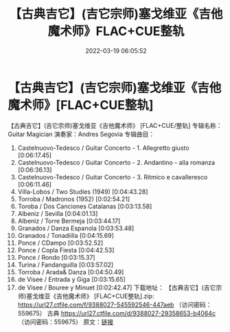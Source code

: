﻿---
title: 【古典吉它】(吉它宗师)塞戈维亚《吉他魔术师》FLAC+CUE整轨
date: 2022-03-19 06:05:52
categories: 古典音乐、新世纪、纯音雅乐
tags: 纯音雅乐
---
# 【古典吉它】(吉它宗师)塞戈维亚《吉他魔术师》[FLAC+CUE整轨]

【古典吉它】(吉它宗师)塞戈维亚《吉他魔术师》 [FLAC+CUE/整轨]
专辑名称：Guitar Magician
演奏家：Andres Segovia
专辑曲目：
01. Castelnuovo-Tedesco / Guitar Concerto - 1. Allegretto
giusto    [0:06:17.45]
02. Castelnuovo-Tedesco / Guitar Concerto - 2. Andantino - alla
romanza    [0:06:36.13]
03. Castelnuovo-Tedesco / Guitar Concerto - 3. Ritmico e
cavalleresco
[0:06:11.46]
04. Villa-Lobos / Two Studies (1949)
[0:04:43.28]
05. Torroba / Madronos (1952)
[0:02:54.21]
06. Toroba / Dos Canciones Catalanas
[0:03:13.58]
07. Albeniz / Sevilla
[0:04:01.13]
08. Albeniz / Torre Bermeja
[0:03:44.17]
09. Granados / Danza Espanola
[0:03:53.48]
10. Granados / Tonadiilla
[0:04:15.69]
11. Ponce / CDampo
[0:03:52.52]
12. Ponce / Copla Fiesta
[0:04:42.53]
13. Ponce / Rondo
[0:03:15.37]
14. Turina / Fandanguilla
[0:03:57.02]
15. Torroba / Arada& Danza
[0:04:50.49]
16. de Visee / Entrada y Giga
[0:03:15.65]
17. de Visee / Bouree y Minuet
[0:02:42.47]
下载地址：
【古典吉它】(吉它宗师)塞戈维亚《吉他魔术师》 [FLAC+CUE整轨].zip: https://url27.ctfile.com/f/9388027-545592546-447aeb
（访问密码：559675）
古典
https://url27.ctfile.com/d/9388027-29358653-b4064c
（访问密码：559675）
原文：[链接](https://blog.sina.com.cn/s/blog_1647c7e7601030w9g.html)